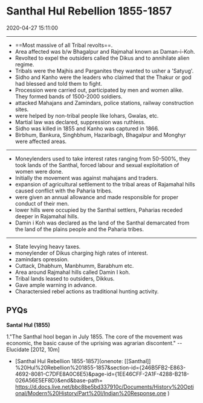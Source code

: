 # Santhal Hul Rebellion 1855-1857

2020-04-27 15:11:00


---

- ==Most massive of all Tribal revolts==.
- Area affected was b/w Bhagalpur and Rajmahal known as Daman-i-Koh.
- Revolted to expel the outsiders called the Dikus and to annihilate alien regime.
- Tribals were the Majhis and Parganites they wanted to usher a 'Satyug'.
- Sidho and Kanho were the leaders who claimed that the Thakur or god had blessed and told them to fight.
- Procession were carried out, participated by men and women alike. They formed bands of 1500-2000 soldiers.
- attacked Mahajans and Zamindars, police stations, railway construction sites.
- were helped by non-tribal people like lohars, Gwalas, etc.
- Martial law was declared, suppression was ruthless.
- Sidho was killed in 1855 and Kanho was captured in 1866.
- Birbhum, Bankura, Singhbhum, Hazaribagh, Bhagalpur and Monghyr were affected areas.
---
- Moneylenders used to take interest rates ranging from 50-500%, they took lands of the Santhal, forced labour and sexual exploitation of women were done.
- Initially the movement was against mahajans and traders.
- expansion of agricultural settlement to the tribal areas of Rajamahal hills caused conflict with the Paharia tribes.
- were given an annual allowance and made responsible for proper conduct of their men.
- lower hills were occupied by the Santhal settlers, Paharias receded deeper in Rajamahal hills.
- Damin i Koh was declared as the land of the Santhal demarcated from the land of the plains people and the Paharia tribes.
---
- State levying heavy taxes.
- moneylender of Dikus charging high rates of interest.
- zamindars opression.
- Cuttack, Dhabhum, Manbhumm, Barabhum etc.
- Area around Rajmahal hills called Damin I koh.
- Tribal lands leased to outsiders, Dikkus.
- Gave ample warning in advance.
- Charactersied rebel actions as traditional hunting activity.

## PYQs

**Santal Hul (1855)**

1."The Santhal hool began in July 1855. The core of the movement was economic, the basic cause of the uprising was agrarian discontent." -- Elucidate [2012, 10m]

- [Santhal Hul Rebellion 1855-1857](onenote: [[Santhal]] %20Hul%20Rebellion%201855-1857&section-id={246B5FB2-E863-4692-8081-C7DFE8A0C6E5}&page-id={1EE46CFF-2A1F-4288-B218-026A56E5EF8D}&end&base-path= <https://d.docs.live.net/bbc8be5bd337910c/Documents/History%20Optional/Modern%20History/Part%20I/Indian%20Response.one> )
